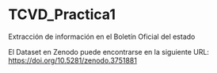 # TCVD_Practica1
Extracción de información en el Boletín Oficial del estado

El Dataset en Zenodo puede encontrarse en la siguiente URL:
https://doi.org/10.5281/zenodo.3751881
